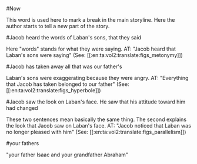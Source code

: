 #Now

This word is used here to mark a break in the main storyline. Here the author starts to tell a new part of the story.

#Jacob heard the words of Laban's sons, that they said

Here "words" stands for what they were saying. AT: "Jacob heard that Laban's sons were saying" (See: [[:en:ta:vol2:translate:figs_metonymy]])

#Jacob has taken away all that was our father's

Laban's sons were exaggerating because they were angry. AT: "Everything that Jacob has taken belonged to our father" (See: [[:en:ta:vol2:translate:figs_hyperbole]])

#Jacob saw the look on Laban's face. He saw that his attitude toward him had changed

These two sentences mean basically the same thing. The second explains the look that Jacob saw on Laban's face. AT: "Jacob noticed that Laban was no longer pleased with him" (See: [[:en:ta:vol2:translate:figs_parallelism]])

#your fathers

"your father Isaac and your grandfather Abraham"